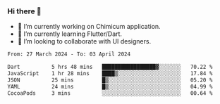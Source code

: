 ### Hi there 👋

<!--
**devcat37/devcat37** is a ✨ _special_ ✨ repository because its `README.md` (this file) appears on your GitHub profile.-->


- 🔭 I’m currently working on Chimicum application.
- 🌱 I’m currently learning Flutter/Dart.
- 👯 I’m looking to collaborate with UI designers.
<!-- - 🤔 I’m looking for help with ... -->

<!--START_SECTION:waka-->

```txt
From: 27 March 2024 - To: 03 April 2024

Dart          5 hrs 48 mins   █████████████████▓░░░░░░░   70.22 %
JavaScript    1 hr 28 mins    ████▒░░░░░░░░░░░░░░░░░░░░   17.84 %
JSON          25 mins         █▒░░░░░░░░░░░░░░░░░░░░░░░   05.20 %
YAML          24 mins         █▒░░░░░░░░░░░░░░░░░░░░░░░   04.99 %
CocoaPods     3 mins          ░░░░░░░░░░░░░░░░░░░░░░░░░   00.64 %
```

<!--END_SECTION:waka-->
